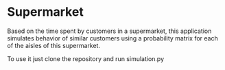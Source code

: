 # Supermarket

Based on the time spent by customers in a supermarket, this application simulates behavior of similar customers using a probability matrix for each of the aisles of this supermarket. 

To use it just clone the repository and run simulation.py
